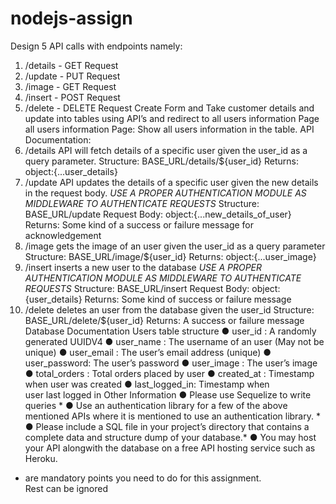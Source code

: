 # nodejs-assign
Design 5 API calls with endpoints namely:
1) /details - GET Request
2) /update - PUT Request
3) /image - GET Request
4) /insert - POST Request
5) /delete - DELETE Request
Create Form and Take customer details and update into tables using API’s and redirect to
all users information Page
all users information Page: Show all users information in the table.
API Documentation:
1) /details API will fetch details of a specific user given the user_id as a query
parameter.
Structure: BASE_URL/details/${user_id}
Returns: object:{...user_details}
2) /update API updates the details of a specific user given the new details in the
request body.
*USE A PROPER AUTHENTICATION MODULE AS MIDDLEWARE TO
AUTHENTICATE REQUESTS*
Structure: BASE_URL/update
Request Body: object:{...new_details_of_user}
Returns: Some kind of a success or failure message for acknowledgement
3) /image gets the image of an user given the user_id as a query parameter
Structure: BASE_URL/image/${user_id}
Returns: object:{...user_image}
4) /insert inserts a new user to the database
*USE A PROPER AUTHENTICATION MODULE AS MIDDLEWARE TO
AUTHENTICATE REQUESTS*
Structure: BASE_URL/insert
Request Body: object:{user_details}
Returns: Some kind of success or failure message
5) /delete deletes an user from the database given the user_id
Structure: BASE_URL/delete/${user_id}
Returns: A success or failure message
Database Documentation
Users table structure
● user_id : A randomly generated UUIDV4
● user_name : The username of an user (May not be unique)
● user_email : The user’s email address (unique)
● user_password: The user’s password
● user_image : The user’s image
● total_orders : Total orders placed by user
● created_at : Timestamp when user was created
● last_logged_in: Timestamp when user last logged in
Other Information
● Please use Sequelize to write queries *
● Use an authentication library for a few of the above mentioned APIs where it
is mentioned to use an authentication library. *
● Please include a SQL file in your project’s directory that contains a complete
data and structure dump of your database.*
● You may host your API alongwith the database on a free API hosting service
such as Heroku.
* are mandatory points you need to do for this assignment. Rest can be ignored
